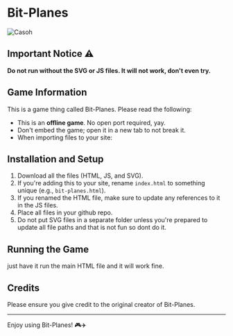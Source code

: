 # Bit-Planes

![Casoh](https://i.ytimg.com/vi/Kbpq8ZhOnYM/hqdefault.jpg)

## Important Notice ⚠️

**Do not run without the SVG or JS files. It will not work, don't even try.**

## Game Information

This is a game thing called Bit-Planes. Please read the following:

- This is an **offline game**. No open port required, yay.
- Don't embed the game; open it in a new tab to not break it.
- When importing files to your site:

## Installation and Setup

1. Download all the files (HTML, JS, and SVG).
2. If you're adding this to your site, rename `index.html` to something unique (e.g., `bit-planes.html`).
3. If you renamed the HTML file, make sure to update any references to it in the JS files.
4. Place all files in your github repo.
5. Do not put SVG files in a separate folder unless you're prepared to update all file paths and that is not fun so dont do it.

## Running the Game

just have it run the main HTML file and it will work fine.

## Credits

Please ensure you give credit to the original creator of Bit-Planes.

---

Enjoy using Bit-Planes! 🎮✈️
